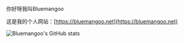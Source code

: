 你好呀我叫Bluemangoo

这是我的个人网站：[https://bluemangoo.net](https://bluemangoo.net)

![Bluemangoo's GitHub stats](https://github-status.msdnicrosoft.cn/api?username=Bluemangoo&show_icons=true&hide_border=true&include_all_commits=true&count_private=true)
